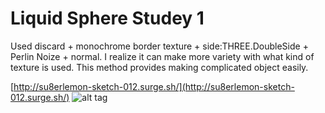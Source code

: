 # Liquid Sphere Studey 1

Used discard + monochrome border texture + side:THREE.DoubleSide + Perlin Noize + normal. I realize it can make more variety with what kind of texture is used. This method provides making complicated object easily.

[http://su8erlemon-sketch-012.surge.sh/](http://su8erlemon-sketch-012.surge.sh/)
![alt tag](https://github.com/su8erlemon/sketch/blob/master/012/img.gif)
